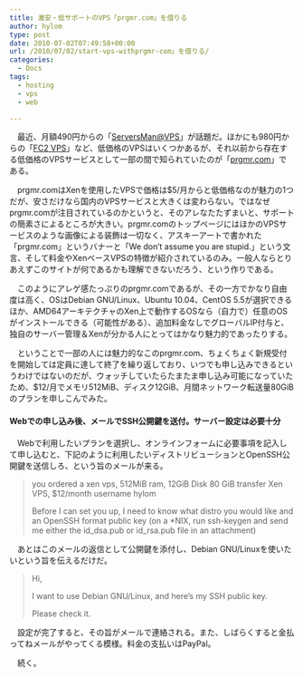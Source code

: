 ```yaml
---
title: 激安・低サポートのVPS「prgmr.com」を借りる
author: hylom
type: post
date: 2010-07-02T07:49:58+00:00
url: /2010/07/02/start-vps-withprgmr-com」を借りる/
categories:
  - Docs
tags:
  - hosting
  - vps
  - web

---
```

　最近、月額490円からの「[ServersMan@VPS][1]」が話題だ。ほかにも980円からの「[FC2 VPS][2]」など、低価格のVPSはいくつかあるが、それ以前から存在する低価格のVPSサービスとして一部の間で知られていたのが「[prgmr.com][3]」である。

　prgmr.comはXenを使用したVPSで価格は$5/月からと低価格なのが魅力の1つだが、安さだけなら国内のVPSサービスと大きくは変わらない。ではなぜprgmr.comが注目されているのかというと、そのアレなたたずまいと、サポートの簡素さによるところが大きい。prgmr.comのトップページにはほかのVPSサービスのような画像による装飾は一切なく、アスキーアートで書かれた「prgmr.com」というバナーと「We don&#8217;t assume you are stupid.」という文言、そして料金やXenベースVPSの特徴が紹介されているのみ。一般人ならとりあえずこのサイトが何であるかも理解できないだろう、という作りである。

　このようにアレゲ感たっぷりのprgmr.comであるが、その一方でかなり自由度は高く、OSはDebian GNU/Linux、Ubuntu 10.04、CentOS 5.5が選択できるほか、AMD64アーキテクチャのXen上で動作するOSなら（自力で）任意のOSがインストールできる（可能性がある）、追加料金なしでグローバルIP付与と、独自のサーバー管理＆Xenが分かる人にとってはかなり魅力的であったりする。

　ということで一部の人には魅力的なこのprgmr.com、ちょくちょく新規受付を開始しては定員に達して終了を繰り返しており、いつでも申し込みできるというわけではないのだが、ウォッチしていたらたまたま申し込み可能になっていたため、$12/月でメモリ512MiB、ディスク12GiB、月間ネットワーク転送量80GiBのプランを申しこんでみた。

#### Webでの申し込み後、メールでSSH公開鍵を送付。サーバー設定は必要十分

　Webで利用したいプランを選択し、オンラインフォームに必要事項を記入して申し込むと、下記のように利用したいディストリビューションとOpenSSH公開鍵を送信しろ、という旨のメールが来る。

> you ordered a xen vps, 512MiB ram, 12GiB Disk 80 GiB transfer Xen VPS, $12/month username hylom
> 
> Before I can set you up, I need to know what distro you would like and an OpenSSH format public key (on a *NIX, run ssh-keygen and send me either the id\_dsa.pub or id\_rsa.pub file in an attachment)

　あとはこのメールの返信として公開鍵を添付し、Debian GNU/Linuxを使いたいという旨を伝えるだけだ。

> Hi,
> 
> I want to use Debian GNU/Linux, and here&#8217;s my SSH public key.
> 
> Please check it. 

　設定が完了すると、その旨がメールで連絡される。また、しばらくすると金払ってねメールがやってくる模様。料金の支払いはPayPal。

　続く。

 [1]: http://dream.jp/vps/
 [2]: http://fc2-vps.com/
 [3]: http://prgmr.com/
